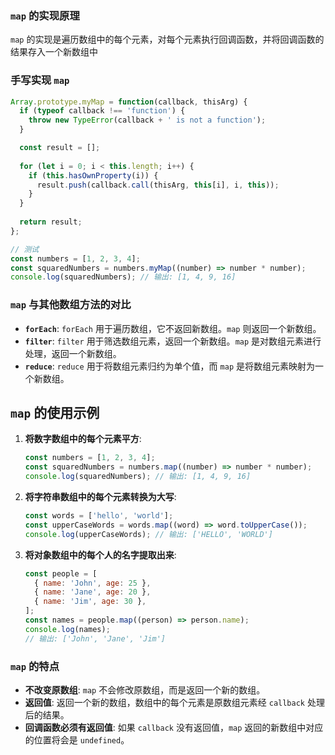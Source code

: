 ### `map` 的实现原理

`map` 的实现是遍历数组中的每个元素，对每个元素执行回调函数，并将回调函数的结果存入一个新数组中
### 手写实现 `map`

```javascript
Array.prototype.myMap = function(callback, thisArg) {
  if (typeof callback !== 'function') {
    throw new TypeError(callback + ' is not a function');
  }

  const result = [];
  
  for (let i = 0; i < this.length; i++) {
    if (this.hasOwnProperty(i)) {
      result.push(callback.call(thisArg, this[i], i, this));
    }
  }
  
  return result;
};

// 测试
const numbers = [1, 2, 3, 4];
const squaredNumbers = numbers.myMap((number) => number * number);
console.log(squaredNumbers); // 输出: [1, 4, 9, 16]
```

### `map` 与其他数组方法的对比

- **`forEach`**: `forEach` 用于遍历数组，它不返回新数组。`map` 则返回一个新数组。
- **`filter`**: `filter` 用于筛选数组元素，返回一个新数组。`map` 是对数组元素进行处理，返回一个新数组。
- **`reduce`**: `reduce` 用于将数组元素归约为单个值，而 `map` 是将数组元素映射为一个新数组。

## `map` 的使用示例

1. **将数字数组中的每个元素平方**:
   ```javascript
   const numbers = [1, 2, 3, 4];
   const squaredNumbers = numbers.map((number) => number * number);
   console.log(squaredNumbers); // 输出: [1, 4, 9, 16]
   ```

2. **将字符串数组中的每个元素转换为大写**:
   ```javascript
   const words = ['hello', 'world'];
   const upperCaseWords = words.map((word) => word.toUpperCase());
   console.log(upperCaseWords); // 输出: ['HELLO', 'WORLD']
   ```

3. **将对象数组中的每个人的名字提取出来**:
   ```javascript
   const people = [
     { name: 'John', age: 25 },
     { name: 'Jane', age: 20 },
     { name: 'Jim', age: 30 },
   ];
   const names = people.map((person) => person.name);
   console.log(names); 
   // 输出: ['John', 'Jane', 'Jim']
   ```

### `map` 的特点

- **不改变原数组**: `map` 不会修改原数组，而是返回一个新的数组。
- **返回值**: 返回一个新的数组，数组中的每个元素是原数组元素经 `callback` 处理后的结果。
- **回调函数必须有返回值**: 如果 `callback` 没有返回值，`map` 返回的新数组中对应的位置将会是 `undefined`。

